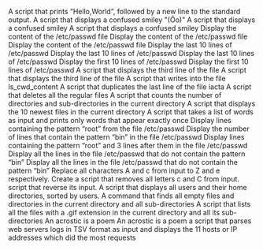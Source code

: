 A script that prints “Hello,World”, followed by a new line to the standard output.
A script that displays a confused smiley "(Ôo)"
A script that displays a confused smiley
A script that displays a confused smiley
Display the content of the /etc/passwd file
Display the content of the /etc/passwd file
Display the content of the /etc/passwd file
Display the last 10 lines of /etc/passwd
Display the last 10 lines of /etc/passwd
Display the last 10 lines of /etc/passwd
Display the first 10 lines of /etc/passwd
Display the first 10 lines of /etc/passwd
A script that displays the third line of the file
A script that displays the third line of the file
A script that writes into the file ls_cwd_content
A script that duplicates the last line of the file iacta
A script that deletes all the regular files
A script that counts the number of directories and sub-directories in the current directory
A script that displays the 10 newest files in the current directory
A script that takes a list of words as input and prints only words that appear exactly once
Display lines containing the pattern “root” from the file /etc/passwd
Display the number of lines that contain the pattern “bin” in the file /etc/passwd
Display lines containing the pattern “root” and 3 lines after them in the file /etc/passwd
Display all the lines in the file /etc/passwd that do not contain the pattern “bin”
Display all the lines in the file /etc/passwd that do not contain the pattern “bin”
Replace all characters A and c from input to Z and e respectively.
Create a script that removes all letters c and C from input.
script that reverse its input.
A script that displays all users and their home directories, sorted by users.
A command that finds all empty files and directories in the current directory and all sub-directories
A script that lists all the files with a .gif extension in the current directory and all its sub-directories
An acrostic is a poem
An acrostic is a poem
a script that parses web servers logs in TSV format as input and displays the 11 hosts or IP addresses which did the most requests
